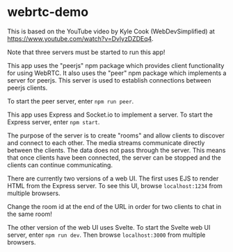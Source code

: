 # webrtc-demo

This is based on the YouTube video by Kyle Cook (WebDevSimplified)
at <https://www.youtube.com/watch?v=DvlyzDZDEq4>.

Note that three servers must be started to run this app!

This app uses the "peerjs" npm package which provides
client functionality for using WebRTC.
It also uses the "peer" npm package
which implements a server for peerjs.
This server is used to establish connections between peerjs clients.

To start the peer server, enter `npm run peer`.

This app uses Express and Socket.io to implement a server.
To start the Express server, enter `npm start`.

The purpose of the server is to create "rooms" and
allow clients to discover and connect to each other.
The media streams communicate directly between the clients.
The data does not pass through the server.
This means that once clients have been connected,
the server can be stopped and the clients can continue communicating.

There are currently two versions of a web UI.
The first uses EJS to render HTML from the Express server.
To see this UI, browse `localhost:1234` from multiple browsers.

Change the room id at the end of the URL in order for two clients
to chat in the same room!

The other version of the web UI uses Svelte.
To start the Svelte web UI server, enter `npm run dev`.
Then browse `localhost:3000` from multiple browsers.
